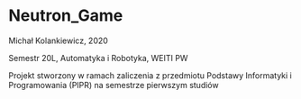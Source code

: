 # Neutron_Game
Michał Kolankiewicz, 2020

Semestr 20L, Automatyka i Robotyka, WEITI PW

Projekt stworzony w ramach zaliczenia z przedmiotu Podstawy Informatyki i Programowania (PIPR) na semestrze pierwszym studiów
